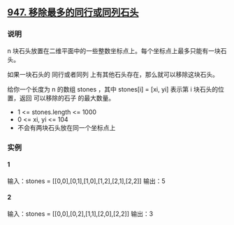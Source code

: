 ## [947. 移除最多的同行或同列石头](https://leetcode-cn.com/problems/most-stones-removed-with-same-row-or-column/)

### 说明
n 块石头放置在二维平面中的一些整数坐标点上。每个坐标点上最多只能有一块石头。

如果一块石头的 同行或者同列 上有其他石头存在，那么就可以移除这块石头。

给你一个长度为 n 的数组 stones ，其中 stones[i] = [xi, yi] 表示第 i 块石头的位置，返回 可以移除的石子 的最大数量。

* 1 <= stones.length <= 1000
* 0 <= xi, yi <= 104
* 不会有两块石头放在同一个坐标点上

### 实例
#### 1
输入：stones = [[0,0],[0,1],[1,0],[1,2],[2,1],[2,2]]
输出：5

#### 2
输入：stones = [[0,0],[0,2],[1,1],[2,0],[2,2]]
输出：3